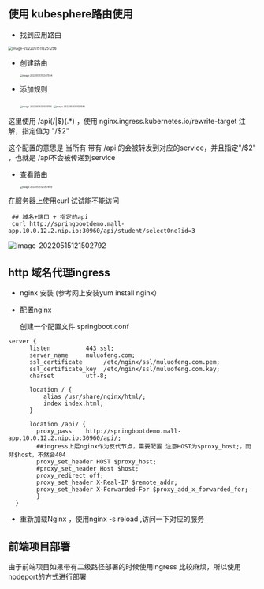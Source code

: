 ## 使用 kubesphere路由使用

- 找到应用路由

<img src="https://qiniu.muluofeng.com//uPic/202205/image-20220515115251256.png" alt="image-20220515115251256" style="zoom:50%;" />

- 创建路由

  <img src="https://qiniu.muluofeng.com//uPic/202205/image-20220515115347084.png" alt="image-20220515115347084" style="zoom: 33%;" />

- 添加规则

  <img src="https://qiniu.muluofeng.com//uPic/202205/image-20220515121031706.png" alt="image-20220515121031706" style="zoom:33%;" />

  <img src="https://qiniu.muluofeng.com//uPic/202205/image-20220515121121085.png" alt="image-20220515121121085" style="zoom:33%;" />

 这里使用   /api(/|$)(.*) ，使用 nginx.ingress.kubernetes.io/rewrite-target 注解，指定值为 "/$2"

这个配置的意思是 当所有 带有  /api 的会被转发到对应的service，并且指定"/$2" ，也就是 /api不会被传递到service

- 查看路由

  <img src="https://qiniu.muluofeng.com//uPic/202205/image-20220515121357869.png" alt="image-20220515121357869" style="zoom:33%;" />

在服务器上使用curl 试试能不能访问

```shell
 ##	域名+端口 + 指定的api
 curl http://springbootdemo.mall-app.10.0.12.2.nip.io:30960/api/student/selectOne?id=3
```

![image-20220515121502792](https://qiniu.muluofeng.com//uPic/202205/image-20220515121502792.png)

## http 域名代理ingress

- nginx 安装 (参考网上安装yum install nginx）

- 配置nginx

  创建一个配置文件 springboot.conf 

```nginx
server {
      listen          443 ssl;
      server_name     muluofeng.com;
      ssl_certificate      /etc/nginx/ssl/muluofeng.com.pem;
      ssl_certificate_key  /etc/nginx/ssl/muluofeng.com.key;
      charset         utf-8;

      location / {
          alias /usr/share/nginx/html/;
          index index.html;
      }

      location /api/ {
        proxy_pass    http://springbootdemo.mall-app.10.0.12.2.nip.io:30960/api/;
        ##ingress上层nginx作为反代节点，需要配置 注意HOST为$proxy_host;，而非$host，不然会404
        proxy_set_header HOST $proxy_host;
        #proxy_set_header Host $host;
        proxy_redirect off;
        proxy_set_header X-Real-IP $remote_addr;
        proxy_set_header X-Forwarded-For $proxy_add_x_forwarded_for;
        }
  }
```

- 重新加载Nginx ，使用nginx -s reload ,访问一下对应的服务





##  前端项目部署

由于前端项目如果带有二级路径部署的时候使用ingress 比较麻烦，所以使用nodeport的方式进行部署